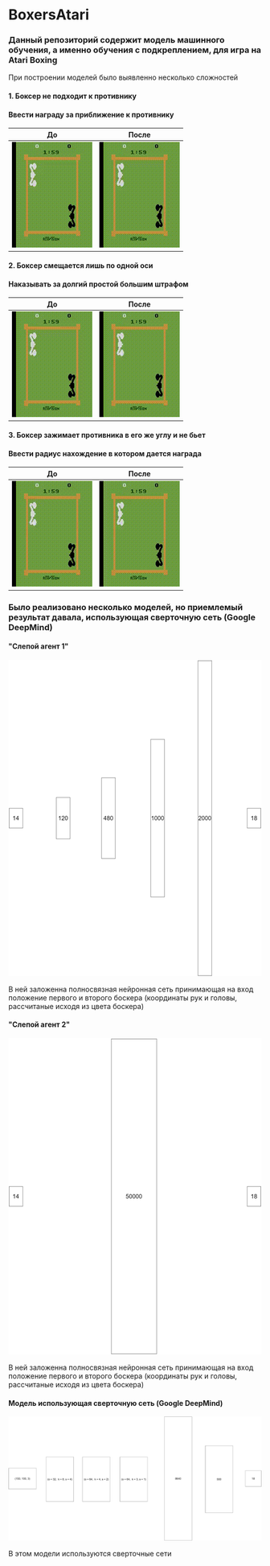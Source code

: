 # BoxersAtari
### Данный репозиторий содержит модель машинного обучения, а именно обучения с подкреплением, для игра на Atari Boxing
При построении моделей было выявленно несколько сложностей
#### 1. Боксер не подходит к противнику            
#### Ввести награду за приближение к противнику

До               | После
-----------------|-----------------
![](https://github.com/Vasilevykh-M/BoxersAtari/blob/main/Results/1.gif)|![](https://github.com/Vasilevykh-M/BoxersAtari/blob/main/Results/2.gif)

#### 2. Боксер смещается лишь по одной оси
#### Наказывать за долгий простой большим штрафом
До               | После
-----------------|-----------------
![](https://github.com/Vasilevykh-M/BoxersAtari/blob/main/Results/2.gif)|![](https://github.com/Vasilevykh-M/BoxersAtari/blob/main/Results/3.gif)
#### 3. Боксер зажимает противника в его же углу и не бьет
#### Ввести радиус нахождение в котором дается награда
До               | После
-----------------|-----------------
![](https://github.com/Vasilevykh-M/BoxersAtari/blob/main/Results/3.gif)|![](https://github.com/Vasilevykh-M/BoxersAtari/blob/main/Results/4.gif)

### Было реализовано несколько моделей, но приемлемый результат давала, использующая сверточную сеть (Google DeepMind)
#### "Слепой агент 1"
![](https://github.com/Vasilevykh-M/BoxersAtari/blob/main/Models/1.png)

В ней заложенна полносвязная нейронная сеть принимающая на вход положение первого и второго боскера (координаты рук и головы, рассчитаные исходя из цвета боскера)
#### "Слепой агент 2"
![](https://github.com/Vasilevykh-M/BoxersAtari/blob/main/Models/2.png) 

В ней заложенна полносвязная нейронная сеть принимающая на вход положение первого и второго боскера (координаты рук и головы, рассчитаные исходя из цвета боскера)
#### Модель использующая сверточную сеть (Google DeepMind)
![](https://github.com/Vasilevykh-M/BoxersAtari/blob/main/Models/3.png)

В этом модели используются сверточные сети

